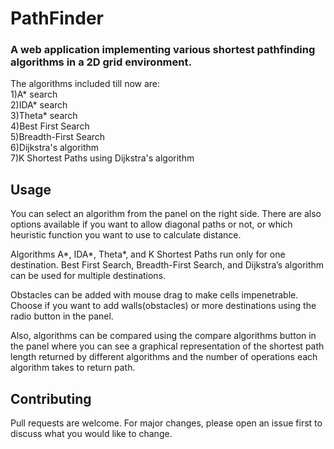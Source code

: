 # PathFinder

<h3>A web application implementing various shortest pathfinding algorithms in a 2D grid environment.</h3>

The algorithms included till now are:<br/>
1)A* search<br/>
2)IDA* search<br/>
3)Theta* search<br/>
4)Best First Search<br/>
5)Breadth-First Search<br/>
6)Dijkstra's algorithm<br/>
7)K Shortest Paths using Dijkstra's algorithm<br/>

## Usage

  You can select an algorithm from the panel on the right side. There are also options available if you want to allow diagonal paths or not, or which heuristic function you want to use to calculate distance.

  Algorithms A*, IDA*, Theta*, and K Shortest Paths run only for one destination. Best First Search, Breadth-First Search, and Dijkstra’s algorithm can be used for multiple destinations. 

  Obstacles can be added with mouse drag to make cells impenetrable. Choose if you want to add walls(obstacles) or more destinations using the radio button in the panel. 
  
  Also, algorithms can be compared using the compare algorithms button in the panel where you can see a graphical representation of the shortest path length returned by different algorithms and the number of operations each algorithm takes to return path.


## Contributing
Pull requests are welcome. For major changes, please open an issue first to discuss what you would like to change.



